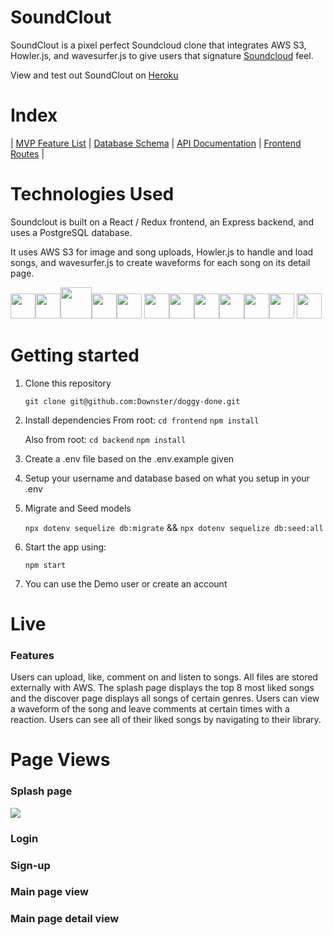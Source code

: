 # SoundClout

SoundClout is a pixel perfect Soundcloud clone that integrates AWS S3, Howler.js, and wavesurfer.js to give users that signature [Soundcloud](https://www.soundcloud.com/) feel.

View and test out SoundClout on [Heroku](https://soundclout-app.herokuapp.com/)

# Index

|
[MVP Feature List](https://github.com/Downster/soundclout/wiki/Feature-List) |
[Database Schema](https://github.com/Downster/soundclout/wiki/Db-Schema) |
[API Documentation](https://github.com/Downster/doggy-done/wiki/API-Documentation) |
[Frontend Routes](https://github.com/Downster/doggy-done/wiki/Frontend-Routes) |

# Technologies Used
Soundclout is built on a React / Redux frontend, an Express backend, and uses a PostgreSQL database.

It uses AWS S3 for image and song uploads, Howler.js to handle and load songs, and wavesurfer.js to create waveforms for each song on its detail page.

<img  src="https://cdn.jsdelivr.net/gh/devicons/devicon/icons/javascript/javascript-original.svg"  height=40/><img src="https://cdn.jsdelivr.net/gh/devicons/devicon/icons/nodejs/nodejs-plain-wordmark.svg" height=40/><img src="https://cdn.jsdelivr.net/gh/devicons/devicon/icons/express/express-original-wordmark.svg" height=50/><img  src="https://cdn.jsdelivr.net/gh/devicons/devicon/icons/postgresql/postgresql-original.svg"  height=40/><img  src="https://cdn.jsdelivr.net/gh/devicons/devicon/icons/sequelize/sequelize-original.svg"  height=40/>
<img src="https://cdn.jsdelivr.net/gh/devicons/devicon/icons/react/react-original.svg" height=40/><img src="https://cdn.jsdelivr.net/gh/devicons/devicon/icons/redux/redux-original.svg" height=40/><img  src="https://cdn.jsdelivr.net/gh/devicons/devicon/icons/css3/css3-original.svg"  height=40/><img  src="https://cdn.jsdelivr.net/gh/devicons/devicon/icons/html5/html5-original.svg"  height=40/><img  src="https://cdn.jsdelivr.net/gh/devicons/devicon/icons/git/git-original.svg"  height=40/><img  src="https://cdn.jsdelivr.net/gh/devicons/devicon/icons/vscode/vscode-original.svg"  height=40/>
<img src="https://cdn.jsdelivr.net/gh/devicons/devicon/icons/amazonwebservices/amazonwebservices-original-wordmark.svg" height=40 />

# Getting started

1. Clone this repository

   `git clone git@github.com:Downster/doggy-done.git`

2. Install dependencies
   From root: `cd frontend`
   `npm install`
   
   Also from root: 
   `cd backend`
   `npm install`

3. Create a .env file based on the .env.example given

4. Setup your username and database based on what you setup in your .env

5. Migrate and Seed models

   `npx dotenv sequelize db:migrate` &&
   `npx dotenv sequelize db:seed:all`

6. Start the app using:

   `npm start`

7. You can use the Demo user or create an account

# Live

### Features
Users can upload, like, comment on and listen to songs. All files are stored externally with AWS. The splash page displays the top 8 most liked songs and the discover page displays all songs of certain genres. Users can view a waveform of the song and leave comments at certain times with a reaction. Users can see all of their liked songs by navigating to their library.

# Page Views

### Splash page
<img src='https://i.imgur.com/GdsyBZj.png'/>


### Login 


### Sign-up


### Main page view


### Main page detail view







